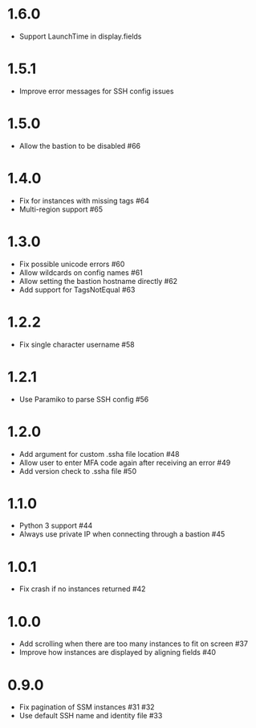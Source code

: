 # 1.6.0

* Support LaunchTime in display.fields 

# 1.5.1

* Improve error messages for SSH config issues

# 1.5.0

* Allow the bastion to be disabled #66

# 1.4.0

* Fix for instances with missing tags #64
* Multi-region support #65

# 1.3.0

* Fix possible unicode errors #60
* Allow wildcards on config names #61
* Allow setting the bastion hostname directly #62
* Add support for TagsNotEqual #63

# 1.2.2

* Fix single character username #58

# 1.2.1

* Use Paramiko to parse SSH config #56

# 1.2.0

* Add argument for custom .ssha file location #48
* Allow user to enter MFA code again after receiving an error #49
* Add version check to .ssha file #50

# 1.1.0

* Python 3 support #44
* Always use private IP when connecting through a bastion #45

# 1.0.1

* Fix crash if no instances returned #42

# 1.0.0

* Add scrolling when there are too many instances to fit on screen #37
* Improve how instances are displayed by aligning fields #40

# 0.9.0

* Fix pagination of SSM instances #31 #32
* Use default SSH name and identity file #33
